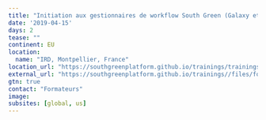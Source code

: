 ```yaml
---
title: "Initiation aux gestionnaires de workflow South Green (Galaxy et TOGGLe) et à l’application Gigwa"
date: '2019-04-15'
days: 2
tease: ""
continent: EU
location:
  name: "IRD, Montpellier, France"
location_url: "https://southgreenplatform.github.io/trainings/trainings2019/"
external_url: "https://southgreenplatform.github.io/trainings//files/formation-plateformeSG-2019.pdf#page=6"
gtn: true
contact: "Formateurs"
image: 
subsites: [global, us]
---
```

